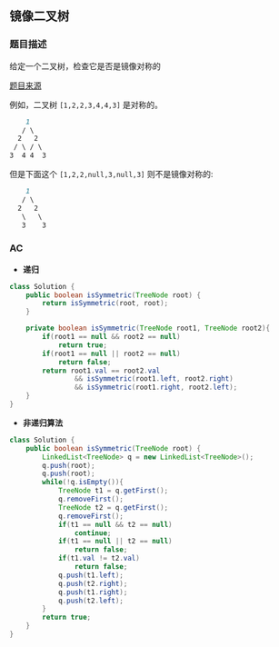 ## 镜像二叉树

### 题目描述

给定一个二叉树，检查它是否是镜像对称的

[题目来源](https://leetcode-cn.com/problems/symmetric-tree/)

例如，二叉树 `[1,2,2,3,4,4,3]` 是对称的。

```markdown
    1
   / \
  2   2
 / \ / \
3  4 4  3
```

但是下面这个 `[1,2,2,null,3,null,3]` 则不是镜像对称的:

```markdown
    1
   / \
  2   2
   \   \
   3    3
```

### AC

* **递归**

```java
class Solution {
    public boolean isSymmetric(TreeNode root) {
        return isSymmetric(root, root);
    }

    private boolean isSymmetric(TreeNode root1, TreeNode root2){
        if(root1 == null && root2 == null)
            return true;
        if(root1 == null || root2 == null)
            return false;
        return root1.val == root2.val 
                && isSymmetric(root1.left, root2.right)
                && isSymmetric(root1.right, root2.left);
    }
}
```

* **非递归算法**

```java
class Solution {
    public boolean isSymmetric(TreeNode root) {
        LinkedList<TreeNode> q = new LinkedList<TreeNode>();
        q.push(root);
        q.push(root);
        while(!q.isEmpty()){
            TreeNode t1 = q.getFirst();
            q.removeFirst();
            TreeNode t2 = q.getFirst();
            q.removeFirst();
            if(t1 == null && t2 == null)
                continue;
            if(t1 == null || t2 == null)
                return false;
            if(t1.val != t2.val)
                return false;
            q.push(t1.left);
            q.push(t2.right);
            q.push(t1.right);
            q.push(t2.left);
        }
        return true;
    }
}
```